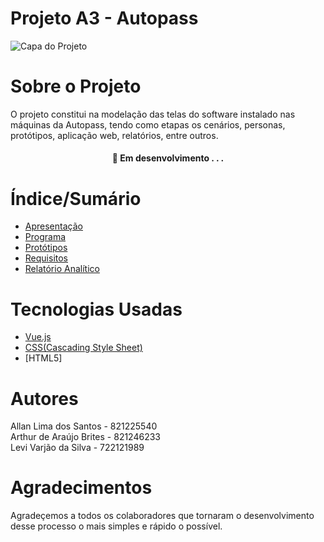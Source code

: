 # Projeto A3 - Autopass


![Capa do Projeto](https://img.freepik.com/fotos-gratis/close-up-mulher-segurando-cartao_23-2148989575.jpg?size=626&ext=jpg)

# Sobre o Projeto

O projeto constitui na modelação das telas do software instalado nas máquinas da Autopass, tendo como etapas os cenários, personas, protótipos, aplicação web, relatórios, entre outros.

<h4 align="center"> 
	🚧  Em desenvolvimento . . .
</h4>

# Índice/Sumário

* [Apresentação](https://github.com/Criators/Projeto-A3---Autopass/tree/main/Apresentacao)
* [Programa](https://github.com/Criators/Projeto-A3---Autopass/tree/main/Projeto/auto-pass)
* [Protótipos](https://github.com/Criators/Projeto-A3---Autopass/tree/main/Prototipos)
* [Requisitos](https://github.com/Criators/Projeto-A3---Autopass/tree/main/Requisitos)
* [Relatório Analítico](https://github.com/Criators/Projeto-A3---Autopass/tree/main/Relatorio%20Analitico)

# Tecnologias Usadas

- [Vue.js](https://vuejs.org/)
- [CSS(Cascading Style Sheet)](https://developer.mozilla.org/pt-BR/docs/Web/CSS)
- [HTML5]

# Autores

Allan Lima dos Santos - 821225540 <br/>
Arthur de Araújo Brites - 821246233 <br/>
Levi Varjão da Silva - 722121989

# Agradecimentos

Agradeçemos a todos os colaboradores que tornaram o desenvolvimento desse processo o mais simples e rápido o possível.
